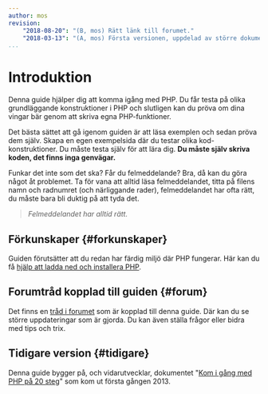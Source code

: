 ```yaml
---
author: mos
revision:
    "2018-08-20": "(B, mos) Rätt länk till forumet."
    "2018-03-13": "(A, mos) Första versionen, uppdelad av större dokument."
...
```

Introduktion
==================================

Denna guide hjälper dig att komma igång med PHP. Du får testa på olika grundläggande konstruktioner i PHP och slutligen kan du pröva om dina vingar bär genom att skriva egna PHP-funktioner. 

Det bästa sättet att gå igenom guiden är att läsa exemplen och sedan pröva dem själv. Skapa en egen exempelsida där du testar olika kod-konstruktioner. Du måste testa själv för att lära dig. **Du måste själv skriva koden, det finns inga genvägar.**

<!--more-->

Funkar det inte som det ska? Får du felmeddelande? Bra, då kan du göra något åt problemet. Ta för vana att alltid läsa felmeddelandet, titta på filens namn och radnumret (och närliggande rader), felmeddelandet har ofta rätt, du måste bara bli duktig på att tyda det.

> *Felmeddelandet har alltid rätt.*



Förkunskaper {#forkunskaper}
-----------------------------------

Guiden förutsätter att du redan har färdig miljö där PHP fungerar. Här kan du få [hjälp att ladda ned och installera PHP](labbmiljo/webbserver).



Forumtråd kopplad till guiden {#forum}
----------------------------------

Det finns en [tråd i forumet](t/7539) som är kopplad till denna guide. Där kan du se större uppdateringar som är gjorda. Du kan även ställa frågor eller bidra med tips och trix. 



Tidigare version {#tidigare}
----------------------------------

Denna guide bygger på, och vidarutvecklar, dokumentet "[Kom i gång med PHP på 20 steg](kunskap/kom-i-gang-med-php-pa-20-steg)" som kom ut första gången 2013.
